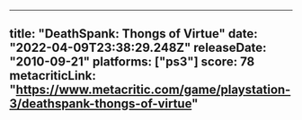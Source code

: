 
---
title: "DeathSpank: Thongs of Virtue"
date: "2022-04-09T23:38:29.248Z"
releaseDate: "2010-09-21"
platforms: ["ps3"]
score: 78
metacriticLink: "https://www.metacritic.com/game/playstation-3/deathspank-thongs-of-virtue"
---
